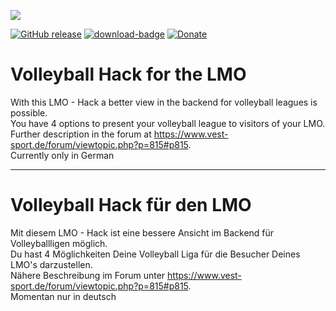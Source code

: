 [<img src="https://www.vest-sport.de/forum_files/hack-volleyball.svg">](https://www.vest-sport.de/forum/viewtopic.php?p=815#p815)

[![GitHub release](https://img.shields.io/github/release/henshingly/volleyball_hack?include_prereleases=&sort=semver&color=blue)](https://github.com/henshingly/volleyball_hack/releases/)
[![download-badge](https://img.shields.io/github/downloads/henshingly/volleyball_hack/total.svg?style=flat-square "Download status")](https://github.com/henshingly/volleyball_hack/releases/latest "Download status")
[![Donate](https://img.shields.io/badge/-Buy%20me%20a%20coffee-brown.svg)](https://paypal.me/LMOforum)

# Volleyball Hack for the LMO

With this LMO - Hack a better view in the backend for volleyball leagues is possible.  
You have 4 options to present your volleyball league to visitors of your LMO.  
Further description in the forum at https://www.vest-sport.de/forum/viewtopic.php?p=815#p815.  
Currently only in German

--------------------------------------------------------------------------------------------------------

# Volleyball Hack für den LMO

Mit diesem LMO - Hack ist eine bessere Ansicht im Backend für Volleyballligen möglich.  
Du hast 4 Möglichkeiten Deine Volleyball Liga für die Besucher Deines LMO's darzustellen.  
Nähere Beschreibung im Forum unter https://www.vest-sport.de/forum/viewtopic.php?p=815#p815.  
Momentan nur in deutsch
